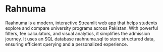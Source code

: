 # Rahnuma
Raahnuma is a modern, interactive Streamlit web app that helps students explore and compare university programs across Pakistan. With powerful filters, fee calculators, and visual analytics, it simplifies the admission journey.  It uses an SQL database raahnuma.sql to store structured data, ensuring efficient querying and a personalized experience.
